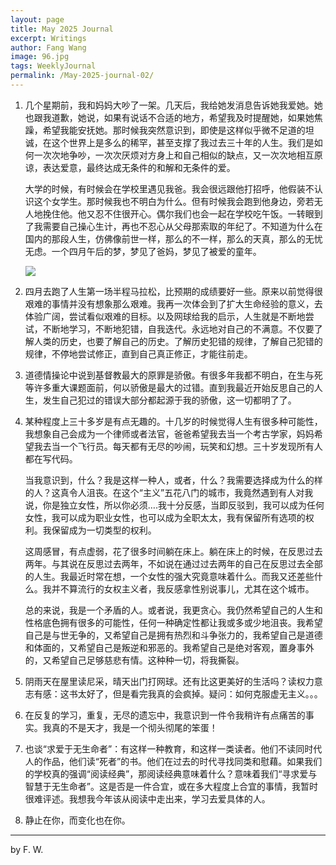 ```yaml
---
layout: page
title: May 2025 Journal
excerpt: Writings
author: Fang Wang
image: 96.jpg
tags: WeeklyJournal
permalink: /May-2025-journal-02/
---
```


1. 几个星期前，我和妈妈大吵了一架。几天后，我给她发消息告诉她我爱她。她也跟我道歉，她说，如果有说话不合适的地方，希望我及时提醒她，如果她焦躁，希望我能安抚她。那时候我突然意识到，即使是这样似乎微不足道的坦诚，在这个世界上是多么的稀罕，甚至支撑了我过去三十年的人生。我们是如何一次次地争吵，一次次厌烦对方身上和自己相似的缺点，又一次次地相互原谅，表达爱意，最终达成无条件的和解和无条件的爱。

   大学的时候，有时候会在学校里遇见我爸。我会很远跟他打招呼，他假装不认识这个女学生。那时候我也不明白为什么。但有时候我会跑到他身边，旁若无人地挽住他。他又忍不住很开心。偶尔我们也会一起在学校吃午饭。一转眼到了我需要自己操心生计，再也不忍心从父母那索取的年纪了。不知道为什么在国内的那段人生，仿佛像前世一样，那么的不一样，那么的天真，那么的无忧无虑。一个四月午后的梦，梦见了爸妈，梦见了被爱的童年。

   ![]({{site.baseurl}}/img/Marathon_2025.jpg)

2. 四月去跑了人生第一场半程马拉松，比预期的成绩要好一些。原来以前觉得很艰难的事情并没有想象那么艰难。我再一次体会到了扩大生命经验的意义，去体验广阔，尝试看似艰难的目标。以及网球给我的启示，人生就是不断地尝试，不断地学习，不断地犯错，自我迭代。永远地对自己的不满意。不仅要了解人类的历史，也要了解自己的历史。了解历史犯错的规律，了解自己犯错的规律，不停地尝试修正，直到自己真正修正，才能往前走。

3. 道德情操论中说到基督教最大的原罪是骄傲。有很多年我都不明白，在生与死等许多重大课题面前，何以骄傲是最大的过错。直到我最近开始反思自己的人生，发生自己犯过的错误大部分都起源于我的骄傲，这一切都明了了。

4. 某种程度上三十多岁是有点无趣的。十几岁的时候觉得人生有很多种可能性，我想象自己会成为一个律师或者法官，爸爸希望我去当一个考古学家，妈妈希望我去当一个飞行员。每天都有无尽的吵闹，玩笑和幻想。三十岁发现所有人都在写代码。

   当我意识到，什么？我是这样一种人，或者，什么？我需要选择成为什么的样的人？这真令人沮丧。在这个“主义”五花八门的城市，我竟然遇到有人对我说，你是独立女性，所以你必须….我十分反感，当即反驳到，我可以成为任何女性，我可以成为职业女性，也可以成为全职太太，我有保留所有选项的权利。我保留成为一切类型的权利。

   这周感冒，有点虚弱，花了很多时间躺在床上。躺在床上的时候，在反思过去两年。与其说在反思过去两年，不如说在通过过去两年的自己在反思过去全部的人生。我最近时常在想，一个女性的强大究竟意味着什么。而我又还差些什么。我并不算流行的女权主义者，我反感拿性别说事儿，尤其在这个城市。

   总的来说，我是一个矛盾的人。或者说，我更贪心。我仍然希望自己的人生和性格底色拥有很多的可能性，任何一种确定性都让我或多或少地沮丧。我希望自己是与世无争的，又希望自己是拥有热烈和斗争张力的，我希望自己是道德和体面的，又希望自己是叛逆和邪恶的。我希望自己是绝对客观，置身事外的，又希望自己足够慈悲有情。这种种一切，将我撕裂。

5. 阴雨天在屋里读尼采，晴天出门打网球。还有比这更美好的生活吗？读权力意志有感：这书太好了，但是看完我真的会疯掉。疑问：如何克服虚无主义。。。

6. 在反复的学习，重复，无尽的遗忘中，我意识到一件令我稍许有点痛苦的事实。我真的不是天才，我是一个彻头彻尾的笨蛋！

7. 也谈“求爱于无生命者”：有这样一种教育，和这样一类读者。他们不读同时代人的作品，他们读“死者”的书。他们在过去的时代寻找同类和慰藉。如果我们的学校真的强调“阅读经典”，那阅读经典意味着什么？意味着我们“寻求爱与智慧于无生命者”。这是否是一件合宜，或在多大程度上合宜的事情，我暂时很难评述。我想我今年该从阅读中走出来，学习去爱具体的人。

8. 静止在你，而变化也在你。

****

 by F. W. 
